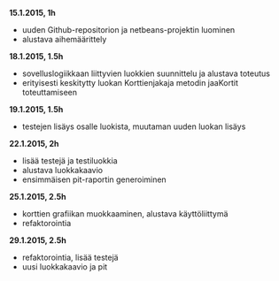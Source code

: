 ﻿**15.1.2015, 1h**
  * uuden Github-repositorion ja netbeans-projektin luominen
  * alustava aihemäärittely

**18.1.2015, 1.5h**
  * sovelluslogiikkaan liittyvien luokkien suunnittelu ja alustava toteutus
  * erityisesti keskitytty luokan Korttienjakaja metodin jaaKortit toteuttamiseen

**19.1.2015, 1.5h**
  * testejen lisäys osalle luokista, muutaman uuden luokan lisäys

**22.1.2015, 2h**
  * lisää testejä ja testiluokkia
  * alustava luokkakaavio
  * ensimmäisen pit-raportin generoiminen

**25.1.2015, 2.5h**
  * korttien grafiikan muokkaaminen, alustava käyttöliittymä
  * refaktorointia

**29.1.2015, 2.5h**
  * refaktorointia, lisää testejä
  * uusi luokkakaavio ja pit
